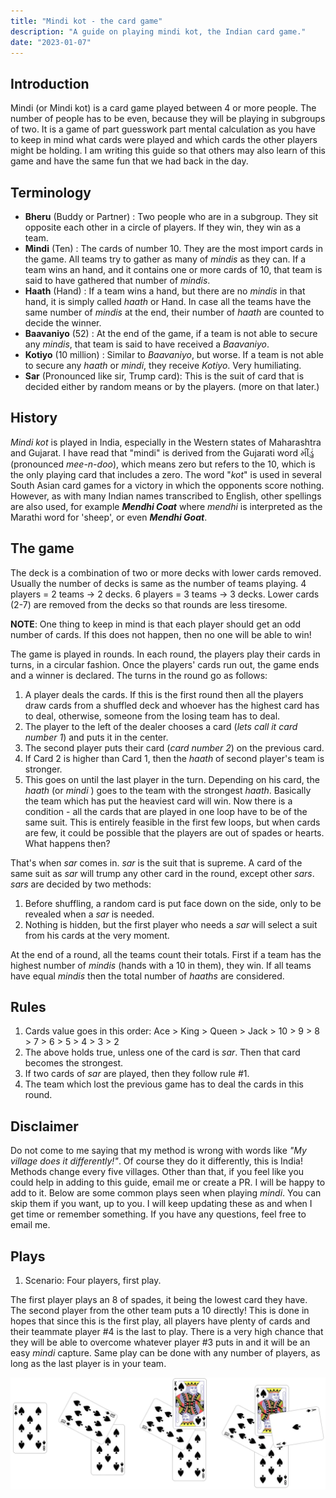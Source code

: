 ```yaml
---
title: "Mindi kot - the card game"
description: "A guide on playing mindi kot, the Indian card game."
date: "2023-01-07"
---
```

## Introduction
Mindi (or Mindi kot) is a card game played between 4 or more people. The number of people has to be even, because they will be playing in subgroups of two. It is a game of part guesswork part mental calculation as you have to keep in mind what cards were played and which cards the other players might be holding. I am writing this guide so that others may also learn of this game and have the same fun that we had back in the day.

## Terminology
- **Bheru** (Buddy or Partner) : Two people who are in a subgroup. They sit opposite each other in a circle of players. If they win, they win as a team.
- **Mindi** (Ten) : The cards of number 10. They are the most import cards in the game. All teams try to gather as many of _mindis_ as they can. If a team wins an hand, and it contains one or more cards of 10, that team is said to have gathered that number of _mindis_.
- **Haath** (Hand) : If a team wins a hand, but there are no _mindis_ in that hand, it is simply called _haath_ or Hand. In case all the teams have the same number of _mindis_ at the end, their number of _haath_ are counted to decide the winner.
- **Baavaniyo** (52) : At the end of the game, if a team is not able to secure any _mindis_, that team is said to have received a _Baavaniyo_.
- **Kotiyo** (10 million) : Similar to _Baavaniyo_, but worse. If a team is not able to secure any _haath_ or _mindi_, they receive _Kotiyo_. Very humiliating.
- **Sar** (Pronounced like sir, Trump card): This is the suit of card that is decided either by random means or by the players. (more on that later.)

## History
_Mindi kot_ is played in India, especially in the Western states of Maharashtra and Gujarat. I have  read that "mindi" is derived from the Gujarati word મીંડું (pronounced _mee-n-doo_), which means zero but refers to the 10, which is the only playing card that includes a zero. The word "_kot_" is used in several South Asian card games for a victory in which the opponents score nothing. However, as with many Indian names transcribed to English, other spellings are also used, for example _**Mendhi Coat**_ where _mendhi_ is interpreted as the Marathi word for 'sheep', or even **_Mendhi Goat_**.

## The game
The deck is a combination of two or more decks with lower cards removed. Usually the number of decks is same as the number of teams playing. 
4 players = 2 teams -> 2 decks. 6 players = 3 teams -> 3 decks.
Lower cards (2-7) are removed from the decks so that rounds are less tiresome.

**NOTE**: One thing to keep in mind is that each player should get an odd number of cards. If this does not happen, then no one will be able to win! 

The game is played in rounds. In each round, the players play their cards in turns, in a circular fashion. Once the players' cards run out, the game ends and a winner is declared.
The turns in the round go as follows:

1. A player deals the cards. If this is the first round then all the players draw cards from a shuffled deck and whoever has the highest card has to deal, otherwise, someone from the losing team has to deal.
2. The player to the left of the dealer chooses a card (_lets call it card number 1_) and puts it in the center.
3. The second player puts their card (_card number 2_) on the previous card. 
4. If Card 2 is higher than Card 1, then the _haath_ of second player's team is stronger.
5. This goes on until the last player in the turn. Depending on his card, the _haath_ (or _mindi_ ) goes to the team with the strongest _haath_. Basically the team which has put the heaviest card will win.
Now there is a condition - all the cards that are played in one loop have to be of the same suit. This is entirely feasible in the first few loops, but when cards are few, it could be possible that the players are out of spades or hearts. What happens then?

That's when _sar_ comes in. _sar_ is the suit that is supreme. A card of the same suit as _sar_ will trump any other card in the round, except other _sars_. _sars_ are decided by two methods:

1. Before shuffling, a random card is put face down on the side, only to be revealed when a _sar_ is needed.
2. Nothing is hidden, but the first player who needs a _sar_ will select a suit from his cards at the very moment.

At the end of a round, all the teams count their totals. First if a team has the highest number of _mindis_ (hands with a 10 in them), they win. If all teams have equal _mindis_ then the total number of _haaths_ are considered.

## Rules
1. Cards value goes in this order: Ace > King > Queen > Jack > 10 > 9 > 8 > 7 > 6 > 5 > 4 > 3 > 2
2. The above holds true, unless one of the card is _sar_. Then that card becomes the strongest.
3. If two cards of _sar_ are played, then they follow rule #1.
4. The team which lost the previous game has to deal the cards in this round.

## Disclaimer
Do not come to me saying that my method is wrong with words like _"My village does it differently!"_.  Of course they do it differently, this is India! Methods change every five villages. Other than that, if you feel like you could help in adding to this guide, email me or create a PR. I will be happy to add to it. Below are some common plays seen when playing _mindi_. You can skip them if you want, up to you. I will keep updating these as and when I get time or remember something. If you have any questions, feel free to email me.

## Plays
1. Scenario: Four players, first play.

The first player plays an 8 of spades, it being the lowest card they have. The second player from the other team puts a 10 directly! This is done in hopes that since this is the first play, all players have plenty of cards and their teammate player #4 is the last to play. There is a very high chance that they will be able to overcome whatever player #3 puts in and it will be an easy _mindi_ capture. Same play can be done with any number of players, as long as the last player is in your team.

![scenario_1](../../assets/mindi/scenario_1.webp)
